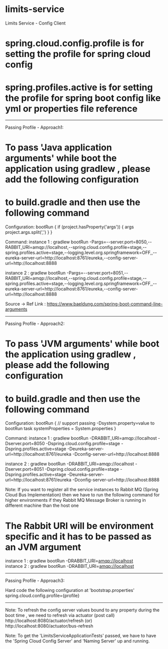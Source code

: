 # limits-service
Limits Service - Config Client

# spring.cloud.config.profile is for setting the profile for spring cloud config
# spring.profiles.active is for setting the profile for spring boot config like yml or properties file reference
-------------------------------------------------------------------------------------------------------------------------
Passing Profile - Approach1:

# To pass 'Java application arguments' while boot the application using gradlew , please add the following configuration
# to build.gradle and then use the following command
Configuration:
bootRun {
	if (project.hasProperty('args')) {
		args project.args.split(',')
	}
}

Command:
instance 1 : gradlew bootRun -Pargs=--server.port=8050,--RABBIT_URI=amqp://localhost,--spring.cloud.config.profile=stage,--spring.profiles.active=stage,--logging.level.org.springframework=OFF,,--eureka-server-url=http://localhost:8761/eureka,--config-server-url=http://localhost:8888


instance 2 : gradlew bootRun  -Pargs=--server.port=8051,--RABBIT_URI=amqp://localhost,--spring.cloud.config.profile=stage,--spring.profiles.active=stage,--logging.level.org.springframework=OFF,,--eureka-server-url=http://localhost:8761/eureka,--config-server-url=http://localhost:8888


Source -> Ref Link : https://www.baeldung.com/spring-boot-command-line-arguments

-------------------------------------------------------------------------------------------------------------------------

Passing Profile - Approach2:

# To pass 'JVM arguments' while boot the application using gradlew , please add the following configuration
# to build.gradle and then use the following command
Configuration:
bootRun {
	// support passing -Dsystem.property=value to bootRun task
	systemProperties = System.properties
}

Command:
instance 1 : gradlew bootRun -DRABBIT_URI=amqp://localhost -Dserver.port=8050 -Dspring.cloud.config.profile=stage -Dspring.profiles.active=stage -Deureka-server-url=http://localhost:8761/eureka -Dconfig-server-url=http://localhost:8888

instance 2 : gradlew bootRun -DRABBIT_URI=amqp://localhost -Dserver.port=8051 -Dspring.cloud.config.profile=stage -Dspring.profiles.active=stage -Deureka-server-url=http://localhost:8761/eureka -Dconfig-server-url=http://localhost:8888


Note:
If you want to register all the service instances to Rabbit MQ (Spring Cloud Bus Implementation) then
we have to run the following command for higher environments if they Rabbit MQ Message Broker is running in different machine than the host one
# The Rabbit URI will be environment specific and it has to be passed as an JVM argument
instance 1 : gradlew bootRun -DRABBIT_URI=<amqp://localhost>    
instance 2 : gradlew bootRun -DRABBIT_URI=<amqp://localhost> 

-------------------------------------------------------------------------------------------------------------------------
Passing Profile - Approach3:

Hard code the following configuration at 'bootstrap.properties'
spring.cloud.config.profile={profile} 

----------------------------------------------------------------------------------------------------------------

Note: To refresh the config server values bound to any property during the boot time , we need to refresh via actuator (post call) http://localhost:8080/actuator/refresh 
(or)
http://localhost:8080/actuator/bus-refresh 

Note: To get the 'LimitsServiceApplicationTests' passed, we have to have the 'Spring Cloud Config Server' and 'Naming Server' up and running.